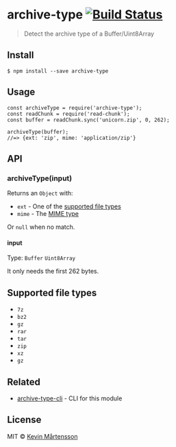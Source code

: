 archive-type [![Build Status](https://travis-ci.org/kevva/archive-type.svg?branch=master)](https://travis-ci.org/kevva/archive-type)
====================================================================================================================================

> Detect the archive type of a Buffer/Uint8Array

Install
-------

    $ npm install --save archive-type

Usage
-----

    const archiveType = require('archive-type');
    const readChunk = require('read-chunk');
    const buffer = readChunk.sync('unicorn.zip', 0, 262);

    archiveType(buffer);
    //=> {ext: 'zip', mime: 'application/zip'}

API
---

### archiveType(input)

Returns an `Object` with:

-   `ext` - One of the [supported file types](#supported-file-types)
-   `mime` - The [MIME type](http://en.wikipedia.org/wiki/Internet_media_type)

Or `null` when no match.

#### input

Type: `Buffer` `Uint8Array`

It only needs the first 262 bytes.

Supported file types
--------------------

-   `7z`
-   `bz2`
-   `gz`
-   `rar`
-   `tar`
-   `zip`
-   `xz`
-   `gz`

Related
-------

-   [archive-type-cli](https://github.com/kevva/archive-type-cli) - CLI for this module

License
-------

MIT © [Kevin Mårtensson](https://github.com/kevva)
